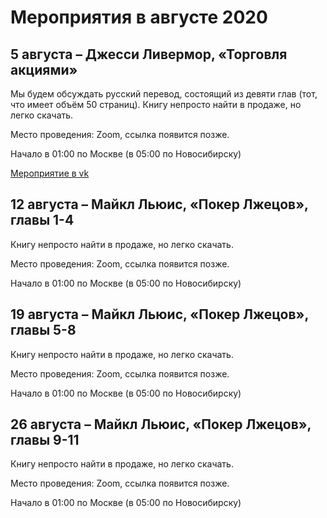 # Мероприятия в августе 2020

## 5 августа – Джесси Ливермор, «Торговля акциями»

Мы будем обсуждать русский перевод, состоящий из девяти глав (тот, что имеет объём 50 страниц). Книгу непросто найти в продаже, но легко скачать.

Место проведения: Zoom, ссылка появится позже.

Начало в 01:00 по Москве (в 05:00 по Новосибирску)

[Мероприятие в vk](https://vk.com/event197388189)

## 12 августа – Майкл Льюис, «Покер Лжецов», главы 1-4

Книгу непросто найти в продаже, но легко скачать.

Место проведения: Zoom, ссылка появится позже.

Начало в 01:00 по Москве (в 05:00 по Новосибирску)

## 19 августа – Майкл Льюис, «Покер Лжецов», главы 5-8

Книгу непросто найти в продаже, но легко скачать.

Место проведения: Zoom, ссылка появится позже.

Начало в 01:00 по Москве (в 05:00 по Новосибирску)

## 26 августа – Майкл Льюис, «Покер Лжецов», главы 9-11

Книгу непросто найти в продаже, но легко скачать.

Место проведения: Zoom, ссылка появится позже.

Начало в 01:00 по Москве (в 05:00 по Новосибирску)
